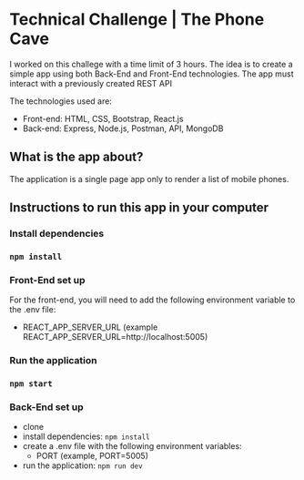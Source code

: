 # Technical Challenge | The Phone Cave

I worked on this challege with a time limit of 3 hours.
The idea is to create a simple app using both Back-End and Front-End technologies.
The app must interact with a previously created REST API

The technologies used are:

- Front-end: HTML, CSS, Bootstrap, React.js
- Back-end: Express, Node.js, Postman, API, MongoDB

## What is the app about?

The application is a single page app only to render a list of mobile phones.


## Instructions to run this app in your computer

### Install dependencies

### `npm install`

### Front-End set up

For the front-end, you will need to add the following environment variable to the .env file:
- REACT_APP_SERVER_URL (example REACT_APP_SERVER_URL=http://localhost:5005)

### Run the application

### `npm start`

### Back-End set up

- clone
- install dependencies: `npm install`
- create a .env file with the following environment variables:
  - PORT (example, PORT=5005)
- run the application: `npm run dev`
